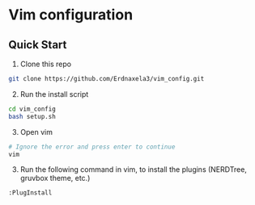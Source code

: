 # Vim configuration
## Quick Start

1. Clone this repo
```bash
git clone https://github.com/Erdnaxela3/vim_config.git
```

2. Run the install script
```bash
cd vim_config
bash setup.sh
```

3. Open vim
```bash
# Ignore the error and press enter to continue
vim
```

3. Run the following command in vim, to install the plugins (NERDTree, gruvbox theme, etc.)
```
:PlugInstall
```

